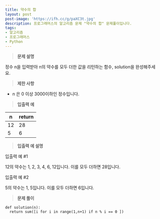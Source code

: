 ```yaml
---
title: 약수의 합
layout: post
post-image: 'https://ifh.cc/g/paXC3t.jpg'
description: 프로그래머스의 알고리즘 문제 "약수의 합" 문제풀이입니다.
tags:
- 알고리즘
- 프로그래머스
- Python
---
```



>**문제 설명**

정수 n을 입력받아 n의 약수를 모두 더한 값을 리턴하는 함수, solution을 완성해주세요.

>**제한 사항**

<ul>
<li> n 은 0 이상 3000이하인 정수입니다.</li>
</ul>

>**입출력 예**

| n | return |
|--|--|
| 12 | 28 |
| 5 | 6 |

>**입출력 예 설명**

입출력 예 #1

12의 약수는 1, 2, 3, 4, 6, 12입니다. 이를 모두 더하면 28입니다.

입출력 예 #2

5의 약수는 1, 5입니다. 이를 모두 더하면 6입니다.

>**문제 풀이**

	def solution(n):
	  return sum([i for i in range(1,n+1) if n % i == 0 ])



